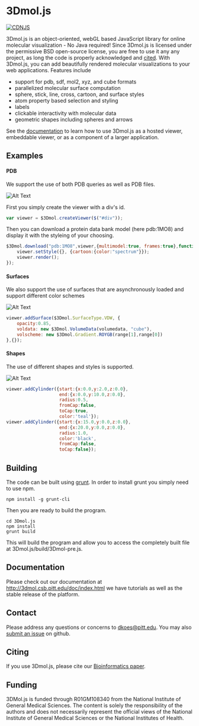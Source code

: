 
# 3Dmol.js
[![CDNJS](https://img.shields.io/cdnjs/v/3Dmol.svg)](https://cdnjs.com/libraries/3Dmol)

3Dmol.js is an object-oriented, webGL based JavaScript library for online molecular visualization - No Java required!
Since 3Dmol.js is licensed under the permissive BSD open-source license, you are free to use it any any project,
as long the code is properly acknowledged and [cited](http://dx.doi.org/10.1093/bioinformatics/btu829).
With 3Dmol.js, you can add beautifully rendered molecular visualizations to your web applications.  Features include
 * support for pdb, sdf, mol2, xyz, and cube formats
 * parallelized molecular surface computation
 * sphere, stick, line, cross, cartoon, and surface styles
 * atom property based selection and styling
 * labels
 * clickable interactivity with molecular data
 * geometric shapes including spheres and arrows

See the [documentation](http://3dmol.csb.pitt.edu/doc/index.html) to learn how to use 3Dmol.js as a hosted viewer, embeddable viewer, or as a
component of a larger application.
## Examples

#### PDB
We support the use of both PDB queries as well as PDB files.

![Alt Text](ReadMeIMGS/example1.png)

First you simply create the viewer with a div's id.
```javascript
var viewer = $3Dmol.createViewer($("#div"));
```
Then you can download a protein data bank model (here pdb:1MO8) and display it with the styleing of your choosing.

```javascript
$3Dmol.download("pdb:1MO8",viewer,{multimodel:true, frames:true},function(){
	viewer.setStyle({}, {cartoon:{color:"spectrum"}});
	viewer.render();
});

```
#### Surfaces
We also support the use of surfaces that are asynchronously loaded and support different color schemes

![Alt Text](ReadMeIMGS/example2.png)

```javascript
viewer.addSurface($3Dmol.SurfaceType.VDW, {
    opacity:0.85,
    voldata: new $3Dmol.VolumeData(volumedata, "cube"),
    volscheme: new $3Dmol.Gradient.ROYGB(range[1],range[0])
},{});

```

#### Shapes
The use of different shapes and styles is supported.

![Alt Text](ReadMeIMGS/example3.png)

```javascript
viewer.addCylinder({start:{x:0.0,y:2.0,z:0.0},
    				end:{x:0.0,y:10.0,z:0.0},
                    radius:0.5,
                    fromCap:false,
                    toCap:true,
                    color:'teal'});
viewer.addCylinder({start:{x:15.0,y:0.0,z:0.0},
                    end:{x:20.0,y:0.0,z:0.0},
                    radius:1.0,
                    color:'black',
                    fromCap:false,
                    toCap:false});

```

## Building

The code can be built using [grunt](http://gruntjs.com/).
In order to install grunt you simply need to use npm.

	npm install -g grunt-cli

Then you are ready to build the program.

	cd 3Dmol.js
    npm install
    grunt build

This will build the program and allow you to access the completely built file at 3Dmol.js/build/3Dmol-pre.js.

## Documentation
Please check out our documentation at http://3dmol.csb.pitt.edu/doc/index.html we have tutorials as well as the stable release of the platform.

## Contact

Please address any questions or concerns to [dkoes@pitt.edu](mailto:dkoes+3dmol@pitt.edu).
You may also [submit an issue](https://github.com/3dmol/3Dmol.js/issues) on github.

## Citing

If you use 3Dmol.js, please cite our [Bioinformatics paper](http://bioinformatics.oxfordjournals.org/content/31/8/1322).

## Funding

3DMol.js is funded through R01GM108340 from the National Institute of General Medical Sciences. The content is solely the responsibility of the authors and does not necessarily represent the official views of the National Institute of General Medical Sciences or the National Institutes of Health.
